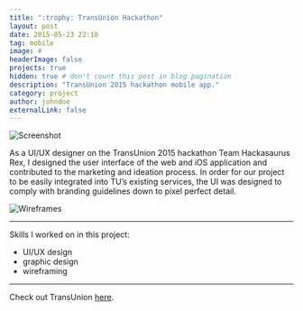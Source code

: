 ```yaml
---
title: ":trophy: TransUnion Hackathon"
layout: post
date: 2015-05-23 22:10
tag: mobile
image: #
headerImage: false
projects: true
hidden: true # don't count this post in blog pagination
description: "TransUnion 2015 hackathon mobile app."
category: project
author: johndoe
externalLink: false
---
```


![Screenshot](https://www.nicholasgiles.com/assets/images/transunion1.png)

<p> As a UI/UX designer on the TransUnion 2015 hackathon Team Hackasaurus Rex, I designed the user interface of the web and iOS application and contributed to the marketing and ideation process. In order for our project to be easily integrated into TU’s existing services, the UI was designed to comply with branding guidelines down to pixel perfect detail. </p>

<img src="http://nicholasgiles.com/assets/images/transunion2.jpg" alt="Wireframes">

---

Skills I worked on in this project:

- UI/UX design
- graphic design
- wireframing
---

Check out TransUnion [here](www.transunion.com).
